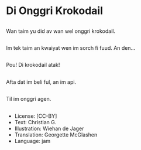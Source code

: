 # Di Onggri Krokodail

##
Wan taim yu did av wan wel onggri krokodail.

##
Im tek taim an kwaiyat wen im sorch fi fuud. An den...

##
Pou! Di krokodail atak!

##
Afta dat im beli ful, an im api.

##
Til im onggri agen.

##
* License: [CC-BY]
* Text: Christian G.
* Illustration: Wiehan de Jager
* Translation: Georgette McGlashen
* Language: jam
